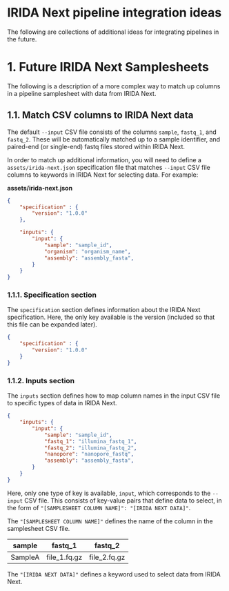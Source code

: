 # IRIDA Next pipeline integration ideas

The following are collections of additional ideas for integrating pipelines in the future.

<a href="samplesheets"></a>
# 1. Future IRIDA Next Samplesheets

The following is a description of a more complex way to match up columns in a pipeline samplesheet with data from IRIDA Next.

## 1.1. Match CSV columns to IRIDA Next data

The default `--input` CSV file consists of the columns `sample`, `fastq_1`, and `fastq_2`. These will be automatically matched up to a sample identifier, and paired-end (or single-end) fastq files stored within IRIDA Next.

In order to match up additional information, you will need to define a `assets/irida-next.json` specification file that matches `--input` CSV file columns to keywords in IRIDA Next for selecting data. For example:

**assets/irida-next.json**
```json
{
    "specification" : {
        "version": "1.0.0"
    },

    "inputs": {
        "input": {
            "sample": "sample_id",
            "organism": "organism_name",
            "assembly": "assembly_fasta",
        }
    }
}
```

### 1.1.1. Specification section

The `specification` section defines information about the IRIDA Next specification. Here, the only key available is the version (included so that this file can be expanded later).

```json
{
    "specification" : {
        "version": "1.0.0"
    }
}
```

### 1.1.2. Inputs section

The `inputs` section defines how to map column names in the input CSV file to specific types of data in IRIDA Next.

```json
{
    "inputs": {
        "input": {
            "sample": "sample_id",
            "fastq_1": "illumina_fastq_1",
            "fastq_2": "illumina_fastq_2",
            "nanopore": "nanopore_fastq",
            "assembly": "assembly_fasta",
        }
    }
}
```

Here, only one type of key is available, `input`, which corresponds to the `--input` CSV file. This consists of key-value pairs that define data to select, in the form of `"[SAMPLESHEET COLUMN NAME]": "[IRIDA NEXT DATA]"`.

The `"[SAMPLESHEET COLUMN NAME]"` defines the name of the column in the samplesheet CSV file.

| sample  | fastq_1      | fastq_2      |
|---------|--------------|--------------|
| SampleA | file_1.fq.gz | file_2.fq.gz |

The `"[IRIDA NEXT DATA]"` defines a keyword used to select data from IRIDA Next.
